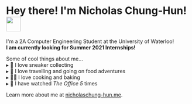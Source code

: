 # Hey there! I'm Nicholas Chung-Hun! <img src="https://emojis.slackmojis.com/emojis/images/1536351075/4594/blob-wave.gif?1536351075" width="40" height="40"/>
I'm a 2A Computer Engineering Student at the University of Waterloo! <br>
**I am currently looking for Summer 2021 Internships!** <br>

Some of cool things about me... <br>
   ▸ 👟 I love sneaker collecting <br>
   ▸ 🛫 I love travelling and going on food adventures<br>
   ▸ 👨‍🍳 I love cooking and baking<br>
   ▸ 🎥 I have watched *The Office 5* times
   
Learn more about me at [nicholaschung-hun.me](https://nicholaschung-hun.me).
